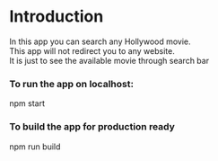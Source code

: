 # Introduction

In this app you can search any Hollywood movie. \
This app will not redirect you to any website. \
It is just to see the available movie through search bar

### To run the app on localhost:
npm start

### To build the app for production ready
npm run build



